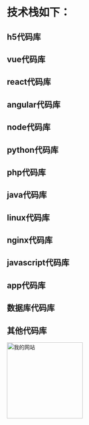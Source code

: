 # 技术栈如下：
## h5代码库
## vue代码库
## react代码库
## angular代码库
## node代码库
## python代码库
## php代码库
## java代码库
## linux代码库
## nginx代码库
## javascript代码库
## app代码库
## 数据库代码库
## 其他代码库

 
<a href="http://www.baijiqian.cn">
 <img style="width:200px;height:200px;" src="http://www.baijiqian.cn/uploads\huati\b07b1e10aaa12.jpg" title="我的网站" />
</a>

